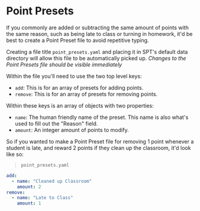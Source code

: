 # Point Presets

If you commonly are added or subtracting the same amount of points with the same reason, such as being late to class or turning in homework, it'd be best to create a Point Preset file to avoid repetitive typing.

Creating a file title `point_presets.yaml` and placing it in SPT's default data directory will allow this file to be automatically picked up. *Changes to the Point Presets file should be visible immediately*

Within the file you'll need to use the two top level keys:

  * `add`: This is for an array of presets for adding points.
  * `remove`: This is for an array of presets for removing points.

Within these keys is an array of objects with two properties:

  * `name`: The human friendly name of the preset. This name is also what's used to fill out the "Reason" field.
  * `amount`: An integer amount of points to modify.

So if you wanted to make a Point Preset file for removing 1 point whenever a student is late, and reward 2 points if they clean up the classroom, it'd look like so:

> `point_presets.yaml`

```yaml
add:
  - name: "Cleaned up Classroom"
    amount: 2
remove:
  - name: "Late to Class"
    amount: 1
```
